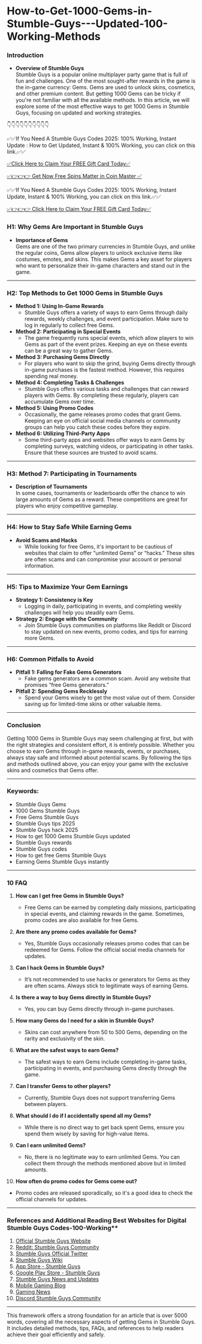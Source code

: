 # How-to-Get-1000-Gems-in-Stumble-Guys---Updated-100-Working-Methods

### Introduction
- **Overview of Stumble Guys**  
Stumble Guys is a popular online multiplayer party game that is full of fun and challenges. One of the most sought-after rewards in the game is the in-game currency: Gems. Gems are used to unlock skins, cosmetics, and other premium content. But getting 1000 Gems can be tricky if you're not familiar with all the available methods. In this article, we will explore some of the most effective ways to get 1000 Gems in Stumble Guys, focusing on updated and working strategies.

👇👇👇👇👇👇👇👇👇👇

✅✅If You Need A Stumble Guys Codes 2025: 100% Working, Instant Update : How to Get Updated, Instant & 100% Working, you can click on this link.✅✅

[✅Click Here to Claim Your FREE Gift Card Today✅](https://dmfarid.com/stumbleguys/)

[✅👉👉👉 Get Now  Free Spins Matter in Coin Master ✅](https://dmfarid.com/stumbleguys/)

✅✅If You Need A Stumble Guys Codes 2025: 100% Working, Instant Update, Instant & 100% Working, you can click on this link.✅✅

[✅👉👉👉 Click Here to Claim Your FREE Gift Card Today✅](https://dmfarid.com/stumbleguys/)

### H1: **Why Gems Are Important in Stumble Guys**
- **Importance of Gems**  
Gems are one of the two primary currencies in Stumble Guys, and unlike the regular coins, Gems allow players to unlock exclusive items like costumes, emotes, and skins. This makes Gems a key asset for players who want to personalize their in-game characters and stand out in the game.

---

### H2: **Top Methods to Get 1000 Gems in Stumble Guys**
- **Method 1: Using In-Game Rewards**  
  - Stumble Guys offers a variety of ways to earn Gems through daily rewards, weekly challenges, and event participation. Make sure to log in regularly to collect free Gems.
- **Method 2: Participating in Special Events**  
  - The game frequently runs special events, which allow players to win Gems as part of the event prizes. Keeping an eye on these events can be a great way to gather Gems.
- **Method 3: Purchasing Gems Directly**  
  - For players who want to skip the grind, buying Gems directly through in-game purchases is the fastest method. However, this requires spending real money.
- **Method 4: Completing Tasks & Challenges**  
  - Stumble Guys offers various tasks and challenges that can reward players with Gems. By completing these regularly, players can accumulate Gems over time.
- **Method 5: Using Promo Codes**  
  - Occasionally, the game releases promo codes that grant Gems. Keeping an eye on official social media channels or community groups can help you catch these codes before they expire.
- **Method 6: Utilizing Third-Party Apps**  
  - Some third-party apps and websites offer ways to earn Gems by completing surveys, watching videos, or participating in other tasks. Ensure that these sources are trusted to avoid scams.

---

### H3: **Method 7: Participating in Tournaments**
- **Description of Tournaments**  
In some cases, tournaments or leaderboards offer the chance to win large amounts of Gems as a reward. These competitions are great for players who enjoy competitive gameplay.

---

### H4: **How to Stay Safe While Earning Gems**
- **Avoid Scams and Hacks**  
  - While looking for free Gems, it's important to be cautious of websites that claim to offer “unlimited Gems” or “hacks.” These sites are often scams and can compromise your account or personal information.

---

### H5: **Tips to Maximize Your Gem Earnings**
- **Strategy 1: Consistency is Key**  
  - Logging in daily, participating in events, and completing weekly challenges will help you steadily earn Gems.
- **Strategy 2: Engage with the Community**  
  - Join Stumble Guys communities on platforms like Reddit or Discord to stay updated on new events, promo codes, and tips for earning more Gems.

---

### H6: **Common Pitfalls to Avoid**
- **Pitfall 1: Falling for Fake Gems Generators**  
  - Fake gems generators are a common scam. Avoid any website that promises “free Gems generators.”
- **Pitfall 2: Spending Gems Recklessly**  
  - Spend your Gems wisely to get the most value out of them. Consider saving up for limited-time skins or other valuable items.

---

### Conclusion
Getting 1000 Gems in Stumble Guys may seem challenging at first, but with the right strategies and consistent effort, it is entirely possible. Whether you choose to earn Gems through in-game rewards, events, or purchases, always stay safe and informed about potential scams. By following the tips and methods outlined above, you can enjoy your game with the exclusive skins and cosmetics that Gems offer.

---

### Keywords:
- Stumble Guys Gems
- 1000 Gems Stumble Guys
- Free Gems Stumble Guys
- Stumble Guys tips 2025
- Stumble Guys hack 2025
- How to get 1000 Gems Stumble Guys updated
- Stumble Guys rewards
- Stumble Guys codes
- How to get free Gems Stumble Guys
- Earning Gems Stumble Guys instantly

---

### 10 FAQ

1. **How can I get free Gems in Stumble Guys?**
   - Free Gems can be earned by completing daily missions, participating in special events, and claiming rewards in the game. Sometimes, promo codes are also available for free Gems.

2. **Are there any promo codes available for Gems?**
   - Yes, Stumble Guys occasionally releases promo codes that can be redeemed for Gems. Follow the official social media channels for updates.

3. **Can I hack Gems in Stumble Guys?**
   - It’s not recommended to use hacks or generators for Gems as they are often scams. Always stick to legitimate ways of earning Gems.

4. **Is there a way to buy Gems directly in Stumble Guys?**
   - Yes, you can buy Gems directly through in-game purchases.

5. **How many Gems do I need for a skin in Stumble Guys?**
   - Skins can cost anywhere from 50 to 500 Gems, depending on the rarity and exclusivity of the skin.

6. **What are the safest ways to earn Gems?**
   - The safest ways to earn Gems include completing in-game tasks, participating in events, and purchasing Gems directly through the game.

7. **Can I transfer Gems to other players?**
   - Currently, Stumble Guys does not support transferring Gems between players.

8. **What should I do if I accidentally spend all my Gems?**
   - While there is no direct way to get back spent Gems, ensure you spend them wisely by saving for high-value items.

9. **Can I earn unlimited Gems?**
   - No, there is no legitimate way to earn unlimited Gems. You can collect them through the methods mentioned above but in limited amounts.

10. **How often do promo codes for Gems come out?**
   - Promo codes are released sporadically, so it's a good idea to check the official channels for updates.

---

### References and Additional Reading Best Websites for Digital  Stumble Guys Codes-100-Working**

1. [Official Stumble Guys Website](https://dmfarid.com/stumbleguys/)
2. [Reddit: Stumble Guys Community](https://dmfarid.com/stumbleguys/)
3. [Stumble Guys Official Twitter](https://dmfarid.com/stumbleguys/)
4. [Stumble Guys Wiki](https://dmfarid.com/stumbleguys/)
5. [App Store - Stumble Guys](https://dmfarid.com/stumbleguys/)
6. [Google Play Store - Stumble Guys](https://dmfarid.com/stumbleguys/)
7. [Stumble Guys News and Updates](https://dmfarid.com/stumbleguys/)
8. [Mobile Gaming Blog](https://dmfarid.com/stumbleguys/)
9. [Gaming News](https://www.gamesradar.com)
10. [Discord Stumble Guys Community](https://dmfarid.com/stumbleguys/)


---

This framework offers a strong foundation for an article that is over 5000 words, covering all the necessary aspects of getting Gems in Stumble Guys. It includes detailed methods, tips, FAQs, and references to help readers achieve their goal efficiently and safely.
